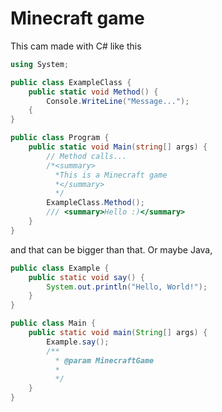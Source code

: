 # Minecraft game
This cam made with C# like this
```csharp
using System;

public class ExampleClass {
    public static void Method() {
        Console.WriteLine("Message..."); 
    {
}

public class Program {
    public static void Main(string[] args) {
        // Method calls...
        /*<summary>
          *This is a Minecraft game
          *</summary>
          */
        ExampleClass.Method();
        /// <summary>Hello :)</summary>
    }
}
```
and that can be bigger than that.
Or maybe Java,
```Java
public class Example {
    public static void say() {
        System.out.println("Hello, World!");
    }
}

public class Main {
    public static void main(String[] args) {
        Example.say();
        /**
          * @param MinecraftGame
          *
          */
    }
}
```
